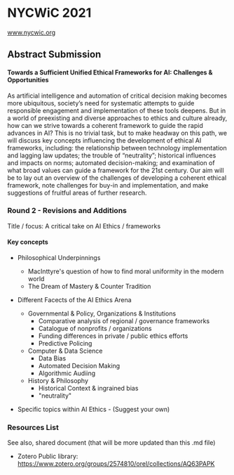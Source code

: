 # NYCWiC 2021
www.nycwic.org

## Abstract Submission
#### Towards a Sufficient Unified Ethical Frameworks for AI: Challenges & Opportunities
As artificial intelligence and automation of critical decision making becomes more ubiquitous, society’s need for systematic attempts to guide responsible engagement and implementation of these tools deepens. But in a world of preexisting and diverse approaches to ethics and culture already, how can we strive towards a coherent framework to guide the rapid advances in AI? This is no trivial task, but to make headway on this path, we will discuss key concepts influencing the development of ethical AI frameworks, including: the relationship between technology implementation and lagging law updates; the trouble of “neutrality”; historical influences and impacts on norms; automated decision-making; and examination of what broad values can guide a framework for the 21st century. Our aim will be to lay out an overview of the challenges of developing a coherent ethical framework, note challenges for buy-in and implementation, and make suggestions of fruitful areas of further research.


### Round 2 - Revisions and Additions
Title / focus: A critical take on AI Ethics / frameworks 

#### Key concepts
- Philosophical Underpinnings
  - MacInttyre's question of how to find moral uniformity in the modern world
  - The Dream of Mastery & Counter Tradition 
- Different Facects of the AI Ethics Arena
  - Governmental & Policy, Organizations & Institutions 
    - Comparative analysis of regional / governance frameworks
    - Catalogue of nonprofits / organizations 
    - Funding differences in private / public ethics efforts
    - Predictive Policing 
  - Computer & Data Science
    - Data Bias
    - Automated Decision Making 
    - Algorithmic Audiing 
  - History & Philosophy 
    -  Historical Context & ingrained bias
    - "neutrality" 

- Specific topics within AI Ethics - (Suggest your own) 




### Resources List
See also, shared document (that will be more updated than this .md file)
- Zotero Public library: https://www.zotero.org/groups/2574810/orel/collections/AQ63PAPK
 
